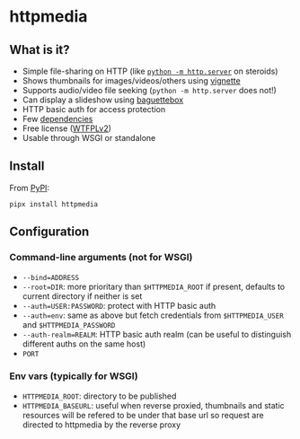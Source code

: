 # httpmedia

## What is it?

* Simple file-sharing on HTTP (like [`python -m http.server`](https://docs.python.org/3/library/http.server.html#http-server-cli) on steroids)
* Shows thumbnails for images/videos/others using [vignette](https://github.com/hydrargyrum/vignette)
* Supports audio/video file seeking (`python -m http.server` does not!)
* Can display a slideshow using [baguettebox](https://feimosi.github.io/baguetteBox.js/)
* HTTP basic auth for access protection
* Few [dependencies](requirements.txt)
* Free license ([WTFPLv2](COPYING.wtfpl))
* Usable through WSGI or standalone

## Install

From [PyPI](https://pypi.org/project/httpmedia/):

```
pipx install httpmedia
```

## Configuration

### Command-line arguments (not for WSGI)

- `--bind=ADDRESS`
- `--root=DIR`: more prioritary than `$HTTPMEDIA_ROOT` if present, defaults to current directory if neither is set
- `--auth=USER:PASSWORD`: protect with HTTP basic auth
- `--auth=env`: same as above but fetch credentials from `$HTTPMEDIA_USER` and `$HTTPMEDIA_PASSWORD`
- `--auth-realm=REALM`: HTTP basic auth realm (can be useful to distinguish different auths on the same host)
- `PORT`

### Env vars (typically for WSGI)

- `HTTPMEDIA_ROOT`: directory to be published
- `HTTPMEDIA_BASEURL`: useful when reverse proxied, thumbnails and static resources will be refered to be under that base url so request are directed to httpmedia by the reverse proxy
